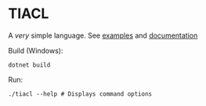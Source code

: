 # TIACL

A *very* simple language. See [examples](tiacl/examples/) and [documentation](docs/)

Build (Windows):
```command line
dotnet build
```

Run:
```command line
./tiacl --help # Displays command options
```
